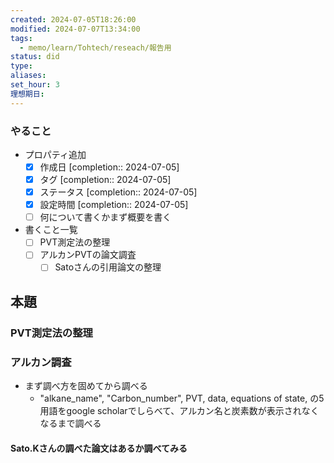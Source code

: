 ```yaml
---
created: 2024-07-05T18:26:00
modified: 2024-07-07T13:34:00
tags:
  - memo/learn/Tohtech/reseach/報告用
status: did
type: 
aliases: 
set_hour: 3
理想期日:
---
```

### やること
- プロパティ追加
	- [x] 作成日  [completion:: 2024-07-05]
	- [x] タグ  [completion:: 2024-07-05]
	- [x] ステータス  [completion:: 2024-07-05]
	- [x] 設定時間  [completion:: 2024-07-05]
	- [ ] 何について書くかまず概要を書く
- 書くこと一覧
	- [ ] PVT測定法の整理
	- [ ] アルカンPVTの論文調査
		- [ ] Satoさんの引用論文の整理
## 本題
### PVT測定法の整理
### アルカン調査
- まず調べ方を固めてから調べる
	- "alkane_name",  "Carbon_number",  PVT, data, equations of state, の5用語をgoogle scholarでしらべて、アルカン名と炭素数が表示されなくなるまで調べる
#### Sato.Kさんの調べた論文はあるか調べてみる
### 